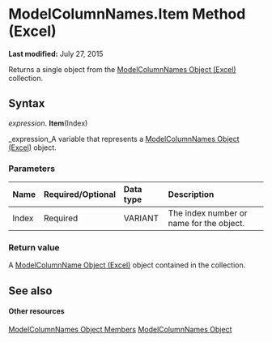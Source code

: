 
# ModelColumnNames.Item Method (Excel)

 **Last modified:** July 27, 2015

Returns a single object from the  [ModelColumnNames Object (Excel)](3a8a966f-b987-a77b-1d4c-eb7b35179f8b.md) collection.

## Syntax

 _expression_. **Item**(Index)

 _expression_A variable that represents a  [ModelColumnNames Object (Excel)](3a8a966f-b987-a77b-1d4c-eb7b35179f8b.md) object.


### Parameters



|**Name**|**Required/Optional**|**Data type**|**Description**|
|:-----|:-----|:-----|:-----|
|Index|Required|VARIANT|The index number or name for the object.|

### Return value

A  [ModelColumnName Object (Excel)](63a5eefe-b54d-0075-c116-8a752c881834.md) object contained in the collection.


## See also


#### Other resources


 [ModelColumnNames Object Members](ba659135-e622-bc31-0a97-0c5ea6046964.md)
 [ModelColumnNames Object](3a8a966f-b987-a77b-1d4c-eb7b35179f8b.md)

